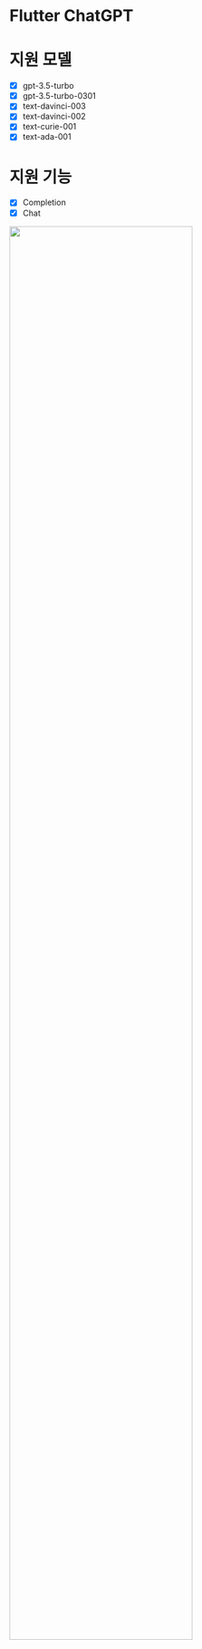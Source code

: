 # Flutter ChatGPT

# 지원 모델

- [x] gpt-3.5-turbo
- [x] gpt-3.5-turbo-0301
- [x] text-davinci-003
- [x] text-davinci-002
- [x] text-curie-001
- [x] text-ada-001

# 지원 기능

- [x] Completion
- [x] Chat

<img src="https://github.com/song011794/Flutter-chat-box/tree/main/artificial/theme.gif"  style="width: 80%;">
